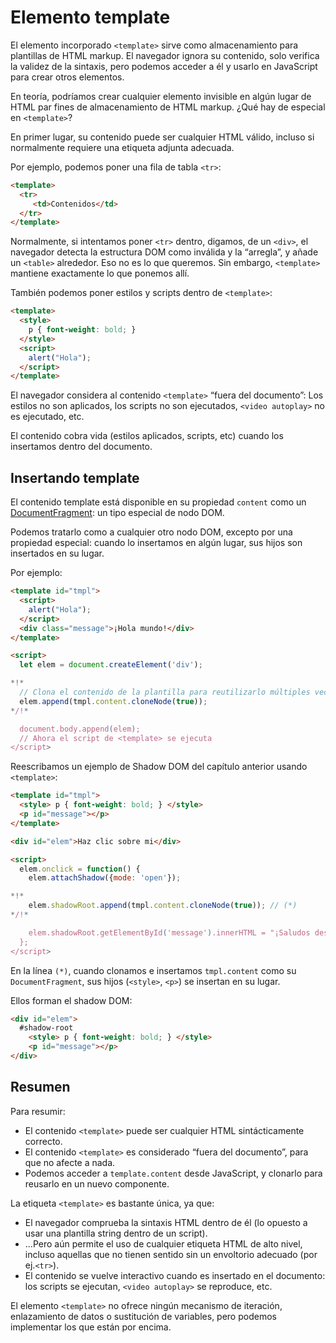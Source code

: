 
# Elemento template

El elemento incorporado `<template>` sirve como almacenamiento para plantillas de HTML markup. El navegador ignora su contenido, solo verifica la validez de la sintaxis, pero podemos acceder a él y usarlo en JavaScript para crear otros elementos.

En teoría, podríamos crear cualquier elemento invisible en algún lugar de HTML par fines de almacenamiento de HTML markup. ¿Qué hay de especial en `<template>`?

En primer lugar, su contenido puede ser cualquier HTML válido, incluso si normalmente requiere una etiqueta adjunta adecuada.

Por ejemplo, podemos poner una fila de tabla `<tr>`:
```html
<template>
  <tr>
     <td>Contenidos</td>
  </tr>
</template>
```

Normalmente, si intentamos poner `<tr>` dentro, digamos, de un `<div>`, el navegador detecta la estructura DOM como inválida y la “arregla”, y añade un `<table>` alrededor. Eso no es lo que queremos. Sin embargo, `<template>` mantiene exactamente lo que ponemos allí.

También podemos poner estilos y scripts dentro de `<template>`:

```html
<template>
  <style>
    p { font-weight: bold; }
  </style>
  <script>
    alert("Hola");
  </script>
</template>
```

El navegador considera al contenido `<template>` “fuera del documento”: Los estilos no son aplicados, los scripts no son ejecutados, `<video autoplay>` no es ejecutado, etc.

El contenido cobra vida (estilos aplicados, scripts, etc) cuando los insertamos dentro del documento.

## Insertando template

El contenido template está disponible en su propiedad `content` como un [DocumentFragment](info:modifying-document#document-fragment): un tipo especial de nodo DOM.

Podemos tratarlo como a cualquier otro nodo DOM, excepto por una propiedad especial: cuando lo insertamos en algún lugar, sus hijos son insertados en su lugar.

Por ejemplo:

```html run
<template id="tmpl">
  <script>
    alert("Hola");
  </script>
  <div class="message">¡Hola mundo!</div>
</template>

<script>
  let elem = document.createElement('div');

*!*
  // Clona el contenido de la plantilla para reutilizarlo múltiples veces
  elem.append(tmpl.content.cloneNode(true));
*/!*

  document.body.append(elem);
  // Ahora el script de <template> se ejecuta
</script>
```

Reescribamos un ejemplo de Shadow DOM del capítulo anterior usando `<template>`:

```html run untrusted autorun="no-epub" height=60
<template id="tmpl">
  <style> p { font-weight: bold; } </style>
  <p id="message"></p>
</template>

<div id="elem">Haz clic sobre mi</div>

<script>
  elem.onclick = function() {
    elem.attachShadow({mode: 'open'});

*!*
    elem.shadowRoot.append(tmpl.content.cloneNode(true)); // (*)
*/!*

    elem.shadowRoot.getElementById('message').innerHTML = "¡Saludos desde las sombras!";
  };
</script>
```

En la línea `(*)`, cuando clonamos e insertamos `tmpl.content` como su `DocumentFragment`, sus hijos (`<style>`, `<p>`) se insertan en su lugar.

Ellos forman el shadow DOM:

```html
<div id="elem">
  #shadow-root
    <style> p { font-weight: bold; } </style>
    <p id="message"></p>
</div>
```

## Resumen

Para resumir:

- El contenido `<template>` puede ser cualquier HTML sintácticamente correcto.
- El contenido `<template>` es considerado “fuera del documento”, para que no afecte a nada.
- Podemos acceder a `template.content` desde JavaScript, y clonarlo para reusarlo en un nuevo componente.

La etiqueta `<template>` es bastante única, ya que: 

- El navegador comprueba la sintaxis HTML dentro de él (lo opuesto a usar una plantilla string dentro de un script).
- ...Pero aún permite el uso de cualquier etiqueta HTML de alto nivel, incluso aquellas que no tienen sentido sin un envoltorio adecuado (por ej.`<tr>`).
- El contenido se vuelve interactivo cuando es insertado en el documento: los scripts se ejecutan, `<video autoplay>` se reproduce, etc. 

El elemento `<template>` no ofrece ningún mecanismo de iteración, enlazamiento de datos o sustitución de variables, pero podemos implementar los que están por encima.
